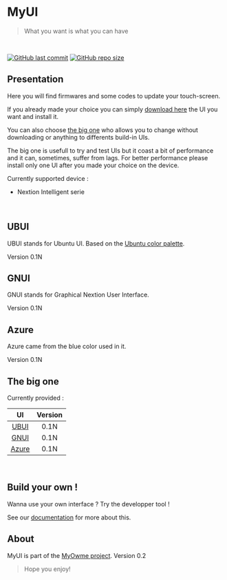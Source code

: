 # MyUI

> What you want is what you can have
<br>

[![GitHub last commit](https://img.shields.io/github/last-commit/LittleDuckSugar/MyUI)](https://github.com/LittleDuckSugar/MyUI/commits/master)
[![GitHub repo size](https://img.shields.io/github/repo-size/LittleDuckSugar/MyUI)](https://github.com/LittleDuckSugar/MyUI/archive/master.zip)

## Presentation
Here you will find firmwares and some codes to update your touch-screen.<br>

If you already made your choice you can simply [download here](https://github.com/LittleDuckSugar/MyUI/releases) the UI you want and install it.<br>

You can also choose [the big one](#The-big-one) who allows you to change without downloading or anything to differents build-in UIs.<br>

The big one is usefull to try and test UIs but it coast a bit of performance and it can, sometimes, suffer from lags.
For better performance please install only one UI after you made your choice on the device.<br>

Currently supported device :
 - Nextion Intelligent serie
<br>


## UBUI
UBUI stands for Ubuntu UI.
Based on the [Ubuntu color palette](https://design.ubuntu.com/brand/colour-palette/).

Version 0.1N
<br>


## GNUI
GNUI stands for Graphical Nextion User Interface.

Version 0.1N
<br>


## Azure
Azure came from the blue color used in it.

Version 0.1N
<br>


## The big one
Currently provided :

|             UI             |     Version    |
|:--------------------------:|:--------------:|
|      [UBUI](#UBUI)         |       0.1N     |
|      [GNUI](#GNUI)         |       0.1N     |
|      [Azure](#Azure)       |       0.1N     |
<br>


## Build your own !
Wanna use your own interface ? Try the developper tool !

See our [documentation](https://github.com/LittleDuckSugar/MyUI/blob/master/Documentation.md#Dev) for more about this.
<br>


## About
MyUI is part of the [MyOwme project](https://github.com/LittleDuckSugar/MyOwme).
Version 0.2

> Hope you enjoy!